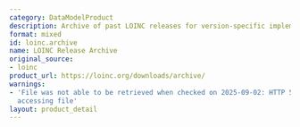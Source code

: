 ```yaml
---
category: DataModelProduct
description: Archive of past LOINC releases for version-specific implementations
format: mixed
id: loinc.archive
name: LOINC Release Archive
original_source:
- loinc
product_url: https://loinc.org/downloads/archive/
warnings:
- 'File was not able to be retrieved when checked on 2025-09-02: HTTP 503 error when
  accessing file'
layout: product_detail
---
```

